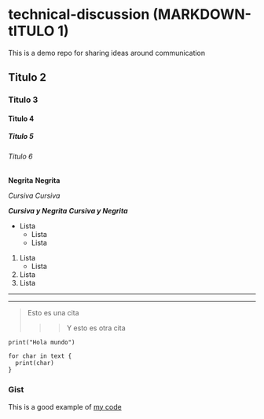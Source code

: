 # technical-discussion (MARKDOWN-tITULO 1)
This is a demo repo for sharing ideas around communication

## Titulo 2
### Titulo 3
#### Titulo 4
##### Titulo 5
###### Titulo 6

**Negrita**
__Negrita__

*Cursiva*
_Cursiva_

***Cursiva y Negrita***
___Cursiva y Negrita___

* Lista
  - Lista
  - Lista

1. Lista
    - Lista
2. Lista
3. Lista

***
---

> Esto es una cita
> 
>>> Y esto es otra cita

`print("Hola mundo")`

~~~
for char in text {
  print(char)
}
~~~

### Gist
This is a good example of [my code](https://gist.github.com/key1806/a9e76266dca4cbcc42accd01d71572d8)
